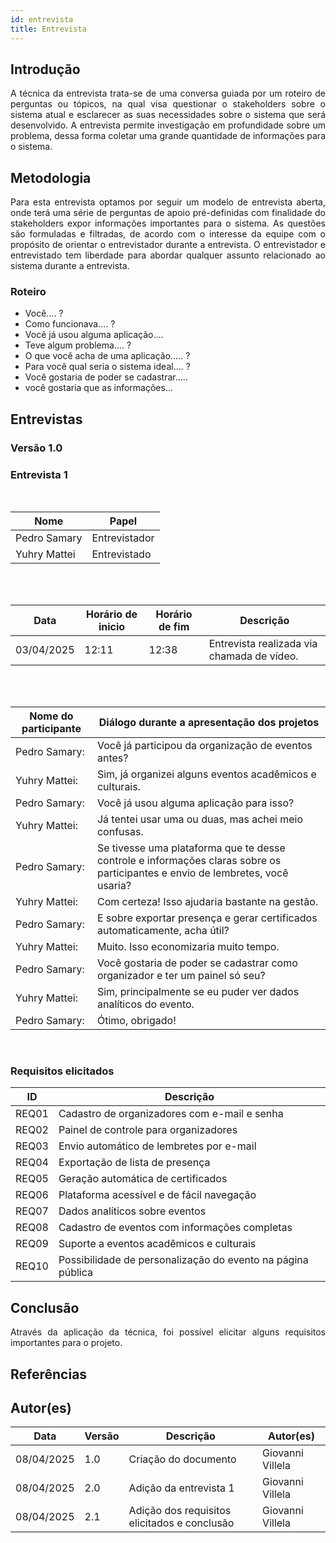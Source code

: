 ```yaml
---
id: entrevista
title: Entrevista
---
```


## Introdução
<p align = "justify">
A técnica da entrevista trata-se de uma conversa guiada por um roteiro de perguntas ou tópicos, na qual visa questionar o stakeholders sobre o sistema atual e esclarecer as suas necessidades sobre o sistema que será desenvolvido. A entrevista permite investigação em profundidade sobre um problema, dessa forma coletar uma grande quantidade de informações para o sistema.
</p>

## Metodologia
<p align = "justify">
Para esta entrevista optamos por seguir um modelo de entrevista aberta, onde terá uma série de perguntas de apoio pré-definidas com finalidade do stakeholders expor informações importantes para o sistema. As questões são formuladas e filtradas, de acordo com o interesse da equipe com o propósito de orientar o entrevistador durante a entrevista. O entrevistador e entrevistado tem liberdade para abordar qualquer assunto relacionado ao sistema durante a entrevista.
</p>

### Roteiro

- Você.... ?
- Como funcionava.... ?
- Você já usou alguma aplicação.... 
- Teve algum problema.... ?
- O que você acha de uma aplicação..... ?
- Para você qual seria o sistema ideal.... ?
- Você gostaria de poder se cadastrar..... 
- você gostaria que as informações... 


## Entrevistas 

### Versão 1.0

### **Entrevista 1**

<br>

|Nome | Papel |
-----|------|
|Pedro Samary| Entrevistador|
|Yuhry Mattei| Entrevistado|

<br>
<br>

|Data|Horário de inicio|Horário de fim |Descrição
----|-----|-----|---------|
|03/04/2025 | 12:11| 12:38 | Entrevista realizada via chamada de vídeo.|

<br>
<br>
 
|Nome do participante|Diálogo durante a apresentação dos projetos|
|----|-------------|
|Pedro Samary:|Você já participou da organização de eventos antes?|
|Yuhry Mattei:|Sim, já organizei alguns eventos acadêmicos e culturais.|
|Pedro Samary:|Você já usou alguma aplicação para isso?|
|Yuhry Mattei:|Já tentei usar uma ou duas, mas achei meio confusas.|
|Pedro Samary:|Se tivesse uma plataforma que te desse controle e informações claras sobre os participantes e envio de lembretes, você usaria?|
|Yuhry Mattei:|Com certeza! Isso ajudaria bastante na gestão.|
|Pedro Samary:|E sobre exportar presença e gerar certificados automaticamente, acha útil?|
|Yuhry Mattei:|Muito. Isso economizaria muito tempo.|
|Pedro Samary:|Você gostaria de poder se cadastrar como organizador e ter um painel só seu?|
|Yuhry Mattei:|Sim, principalmente se eu puder ver dados analíticos do evento.|
|Pedro Samary:|Ótimo, obrigado!|

<br>
 
### Requisitos elicitados
 
|ID|Descrição|
|----|-------------|
|REQ01|Cadastro de organizadores com e-mail e senha|
|REQ02|Painel de controle para organizadores|
|REQ03|Envio automático de lembretes por e-mail|
|REQ04|Exportação de lista de presença|
|REQ05|Geração automática de certificados|
|REQ06|Plataforma acessível e de fácil navegação|
|REQ07|Dados analíticos sobre eventos|
|REQ08|Cadastro de eventos com informações completas|
|REQ09|Suporte a eventos acadêmicos e culturais|
|REQ10|Possibilidade de personalização do evento na página pública|


## Conclusão
<p align = "justify">
Através da aplicação da técnica, foi possível elicitar alguns requisitos importantes para o projeto.
</p>
 
## Referências

>
> 

## Autor(es)

| Data | Versão | Descrição | Autor(es) |
| -- | -- | -- | -- |
| 08/04/2025 | 1.0 | Criação do documento | Giovanni Villela |
| 08/04/2025 | 2.0 | Adição da entrevista 1 | Giovanni Villela | 
| 08/04/2025 | 2.1 | Adição dos requisitos elicitados e conclusão | Giovanni Villela |

